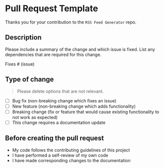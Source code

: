 # Pull Request Template

Thanks you for your contribution to the `RSS Feed Generator` repo. 

## Description

Please include a summary of the change and which issue is fixed. List any dependencies that are required for this change.

Fixes # (issue)

## Type of change

> Please delete options that are not relevant.

- [ ] Bug fix (non-breaking change which fixes an issue)
- [ ] New feature (non-breaking change which adds functionality)
- [ ] Breaking change (fix or feature that would cause existing functionality to not work as expected)
- [ ] This change requires a documentation update

## Before creating the pull  request

-  My code follows the contributing guidelines of this project
- I have performed a self-review of my own code
- I have made corresponding changes to the documentation

